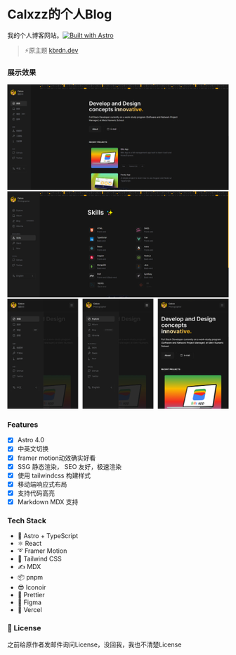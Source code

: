 <div>
  <h1>
    Calxzz的个人Blog
  </h1>
</div>

我的个人博客网站。[![Built with Astro](https://astro.badg.es/v1/built-with-astro/tiny.svg)](https://astro.build)

> ⚡原主题 [kbrdn.dev](https://github.com/kbrdn1) 

### 展示效果

![image](https://github.com/calzzzx/calxz/blob/main/public/itempng/Snipaste_2024-02-04_22-50-39.png)
![image](https://github.com/calzzzx/calxz/blob/main/public/itempng/Snipaste_2024-02-04_22-51-10.png)
![image](https://github.com/calzzzx/calxz/blob/main/public/itempng/sdddd1.jpg)

### Features
- [x] Astro 4.0
- [x] 中英文切换
- [x] framer motion动效确实好看
- [x] SSG 静态渲染， SEO 友好，极速渲染
- [x] 使用 tailwindcss 构建样式
- [x] 移动端响应式布局
- [x] 支持代码高亮
- [x] Markdown MDX 支持

### Tech Stack

- 🚀 Astro + TypeScript
- ⚛️ React
- ➰ Framer Motion
- 🍃 Tailwind CSS
- ✍ MDX
- 📦 pnpm
- 😎 Iconoir
- 📝 Prettier
- 🎨 Figma
- 🔺 Vercel

### 📜 License
之前给原作者发邮件询问License，没回我，我也不清楚License

